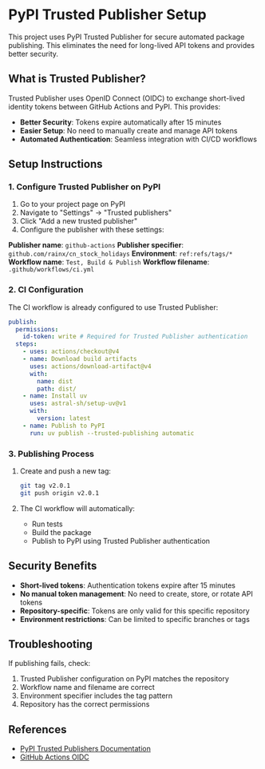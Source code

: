# PyPI Trusted Publisher Setup

This project uses PyPI Trusted Publisher for secure automated package publishing. This eliminates the need for long-lived API tokens and provides better security.

## What is Trusted Publisher?

Trusted Publisher uses OpenID Connect (OIDC) to exchange short-lived identity tokens between GitHub Actions and PyPI. This provides:

- **Better Security**: Tokens expire automatically after 15 minutes
- **Easier Setup**: No need to manually create and manage API tokens
- **Automated Authentication**: Seamless integration with CI/CD workflows

## Setup Instructions

### 1. Configure Trusted Publisher on PyPI

1. Go to your project page on PyPI
2. Navigate to "Settings" → "Trusted publishers"
3. Click "Add a new trusted publisher"
4. Configure the publisher with these settings:

**Publisher name**: `github-actions`
**Publisher specifier**: `github.com/rainx/cn_stock_holidays`
**Environment**: `ref:refs/tags/*`
**Workflow name**: `Test, Build & Publish`
**Workflow filename**: `.github/workflows/ci.yml`

### 2. CI Configuration

The CI workflow is already configured to use Trusted Publisher:

```yaml
publish:
  permissions:
    id-token: write # Required for Trusted Publisher authentication
  steps:
    - uses: actions/checkout@v4
    - name: Download build artifacts
      uses: actions/download-artifact@v4
      with:
        name: dist
        path: dist/
    - name: Install uv
      uses: astral-sh/setup-uv@v1
      with:
        version: latest
    - name: Publish to PyPI
      run: uv publish --trusted-publishing automatic
```

### 3. Publishing Process

1. Create and push a new tag:

   ```bash
   git tag v2.0.1
   git push origin v2.0.1
   ```

2. The CI workflow will automatically:
   - Run tests
   - Build the package
   - Publish to PyPI using Trusted Publisher authentication

## Security Benefits

- **Short-lived tokens**: Authentication tokens expire after 15 minutes
- **No manual token management**: No need to create, store, or rotate API tokens
- **Repository-specific**: Tokens are only valid for this specific repository
- **Environment restrictions**: Can be limited to specific branches or tags

## Troubleshooting

If publishing fails, check:

1. Trusted Publisher configuration on PyPI matches the repository
2. Workflow name and filename are correct
3. Environment specifier includes the tag pattern
4. Repository has the correct permissions

## References

- [PyPI Trusted Publishers Documentation](https://docs.pypi.org/trusted-publishers/)
- [GitHub Actions OIDC](https://docs.github.com/en/actions/deployment/security-hardening-your-deployments/about-security-hardening-with-openid-connect)
